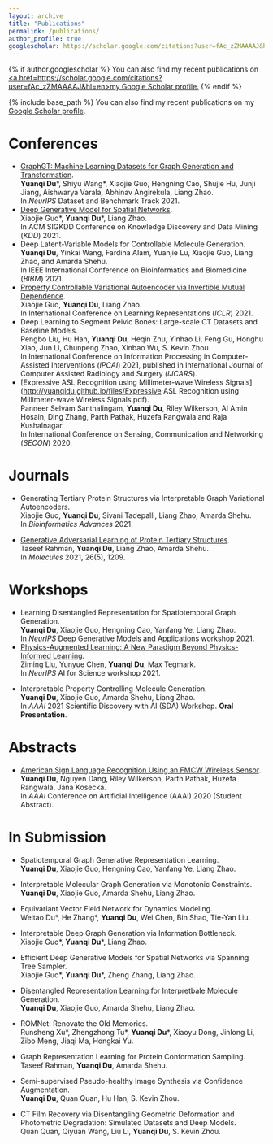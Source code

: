 ```yaml
---
layout: archive
title: "Publications"
permalink: /publications/
author_profile: true
googlescholar: https://scholar.google.com/citations?user=fAc_zZMAAAAJ&hl=en
---
```


{% if author.googlescholar %}
  You can also find my recent publications on <u><a href=https://scholar.google.com/citations?user=fAc_zZMAAAAJ&hl=en>my Google Scholar profile</a>.</u>
{% endif %}

{% include base_path %}
You can also find my recent publications on my [Google Scholar profile](https://scholar.google.com/citations?user=fAc_zZMAAAAJ&hl=en).

Conferences
======
* [GraphGT: Machine Learning Datasets for Graph Generation and Transformation](https://openreview.net/forum?id=NYgt9vcdyjm).  
**Yuanqi Du**\*, Shiyu Wang\*, Xiaojie Guo, Hengning Cao, Shujie Hu, Junji Jiang, Aishwarya Varala, Abhinav Angirekula, Liang Zhao.  
In *NeurIPS* Dataset and Benchmark Track 2021.
* [Deep Generative Model for Spatial Networks](http://cs.emory.edu/~lzhao41/materials/papers/KDD21__Spatial_Graphs_Disentanglement_preprinted.pdf).  
Xiaojie Guo\*, **Yuanqi Du**\*, Liang Zhao.  
In ACM SIGKDD Conference on Knowledge Discovery and Data Mining (*KDD*) 2021.
* Deep Latent-Variable Models for Controllable Molecule Generation.  
**Yuanqi Du**, Yinkai Wang, Fardina Alam, Yuanjie Lu, Xiaojie Guo, Liang Zhao, and Amarda Shehu.  
In IEEE International Conference on Bioinformatics and Biomedicine (*BIBM*) 2021.
* [Property Controllable Variational Autoencoder via Invertible Mutual Dependence](https://openreview.net/forum?id=tYxG_OMs9WE).  
Xiaojie Guo, **Yuanqi Du**, Liang Zhao.  
In International Conference on Learning Representations (*ICLR*) 2021.
* Deep Learning to Segment Pelvic Bones: Large-scale CT Datasets and Baseline Models.  
Pengbo Liu, Hu Han, **Yuanqi Du**, Heqin Zhu, Yinhao Li, Feng Gu, Honghu Xiao, Jun Li, Chunpeng Zhao, Xinbao Wu, S. Kevin Zhou.  
In International Conference on Information Processing in Computer-Assisted Interventions (*IPCAI*) 2021, published in International Journal of Computer Assisted Radiology and Surgery (*IJCARS*).
* [Expressive ASL Recognition using Millimeter-wave Wireless Signals](http://yuanqidu.github.io/files/Expressive ASL Recognition using Millimeter-wave Wireless Signals.pdf).  
Panneer Selvam Santhalingam, **Yuanqi Du**, Riley Wilkerson, Al Amin Hosain, Ding Zhang, Parth Pathak, Huzefa Rangwala and Raja Kushalnagar.  
In International Conference on Sensing, Communication and Networking (*SECON*) 2020.

Journals
======
* Generating Tertiary Protein Structures via Interpretable Graph Variational Autoencoders.  
Xiaojie Guo, **Yuanqi Du**, Sivani Tadepalli, Liang Zhao, Amarda Shehu.  
In *Bioinformatics Advances* 2021.

* [Generative Adversarial Learning of Protein Tertiary Structures](https://www.mdpi.com/1420-3049/26/5/1209).  
Taseef Rahman, **Yuanqi Du**, Liang Zhao, Amarda Shehu.  
In *Molecules* 2021, 26(5), 1209.

<!--Preprints-->
<!--======-->
<!--* [Generating Tertiary Protein Structures via an Interpretative Variational Autoencoder](https://arxiv.org/abs/2004.07119).  -->
<!--Xiaojie Guo, **Yuanqi Du**, Sivani Tadepalli, Liang Zhao, Amarda Shehu.  -->
<!--In Arxiv:2004.07119.-->
<!--* [CT Film Recovery via Disentangling Geometric Deformation and Illumination Variation: Simulated Datasets and Deep Models](https://arxiv.org/abs/2012.09491).  -->
<!--Quan Quan, Qiyuan Wang, Liu Li, **Yuanqi Du**, S Kevin Zhou.  -->
<!--In ArXiv:2012.09491.-->


Workshops
======
* Learning Disentangled Representation for Spatiotemporal Graph Generation.  
**Yuanqi Du**, Xiaojie Guo, Hengning Cao, Yanfang Ye, Liang Zhao.  
In *NeurIPS* Deep Generative Models and Applications workshop 2021.
* [Physics-Augmented Learning: A New Paradigm Beyond Physics-Informed Learning](https://arxiv.org/abs/2109.13901).  
Ziming Liu, Yunyue Chen, **Yuanqi Du**, Max Tegmark.  
In *NeurIPS* AI for Science workshop 2021.
<!--* Ensemble Machine Learning System for Student Academic Performance Prediction.  -->
<!--Yinkai Wang\*, Kaiyi Guan\*, Aowei Ding\*, **Yuanqi Du**.  -->
<!--In Workshop for Undergraduates in Educational Data Mining and Learning Engineering (*W4U*) @EDM 2021.-->
* Interpretable Property Controlling Molecule Generation.  
**Yuanqi Du**, Xiaojie Guo, Amarda Shehu, Liang Zhao.  
In *AAAI* 2021 Scientific Discovery with AI (SDA) Workshop. **Oral Presentation**.
<!--* Interpretable Molecule Generation via Disentanglement Learning.  -->
<!--**Yuanqi Du**, Xiaojie Guo, Amarda Shehu, Liang Zhao.  -->
<!--In ACM BCB Conference Computational Structural Biology Workshop (*CSBW*) 2020.-->
<!--* From Interatomic Distances to Protein Tertiary Structures with a Deep Convolutional Neural Network.  -->
<!--**Yuanqi Du**, Anowarul Kabir, Liang Zhao, Amarda Shehu.  -->
<!--In ACM BCB Conference Computational Structural Biology Workshop (*CSBW*) 2020.-->

Abstracts
======
* [American Sign Language Recognition Using an FMCW Wireless Sensor](http://yuanqidu.github.io/files/American_Sign_Language_Recognition_Using_an_FMCW_Wireless_Sensor.pdf).  
**Yuanqi Du**, Nguyen Dang, Riley Wilkerson, Parth Pathak, Huzefa Rangwala, Jana Kosecka.  
In *AAAI* Conference on Artificial Intelligence (AAAI) 2020 (Student Abstract).

In Submission
======
* Spatiotemporal Graph Generative Representation Learning.  
**Yuanqi Du**, Xiaojie Guo, Hengning Cao, Yanfang Ye, Liang Zhao.

* Interpretable Molecular Graph Generation via Monotonic Constraints.  
**Yuanqi Du**, Xiaojie Guo, Amarda Shehu, Liang Zhao.

* Equivariant Vector Field Network for Dynamics Modeling.  
Weitao Du\*, He Zhang\*, **Yuanqi Du**, Wei Chen, Bin Shao, Tie-Yan Liu.

* Interpretable Deep Graph Generation via Information Bottleneck.  
Xiaojie Guo\*, **Yuanqi Du**\*, Liang Zhao. 

* Efficient Deep Generative Models for Spatial Networks via Spanning Tree Sampler.  
Xiaojie Guo\*, **Yuanqi Du**\*, Zheng Zhang, Liang Zhao.

* Disentangled Representation Learning for Interpretbale Molecule Generation.  
**Yuanqi Du**, Xiaojie Guo, Amarda Shehu, Liang Zhao.

* ROMNet: Renovate the Old Memories.  
Runsheng Xu\*, Zhengzhong Tu\*, **Yuanqi Du**\*, Xiaoyu Dong, Jinlong Li, Zibo Meng, Jiaqi Ma, Hongkai Yu.  

* Graph Representation Learning for Protein Conformation Sampling.  
Taseef Rahman, **Yuanqi Du**, Amarda Shehu.

* Semi-supervised Pseudo-healthy Image Synthesis via Confidence Augmentation.  
**Yuanqi Du**, Quan Quan, Hu Han, S. Kevin Zhou.

* CT Film Recovery via Disentangling Geometric Deformation and Photometric Degradation: Simulated Datasets and Deep Models.  
Quan Quan, Qiyuan Wang, Liu Li, **Yuanqi Du**,  S. Kevin Zhou.

<!---->
<!--{% for post in site.publications reversed %}-->
<!--  {% include archive-single.html %}-->
<!--{% endfor %}-->
